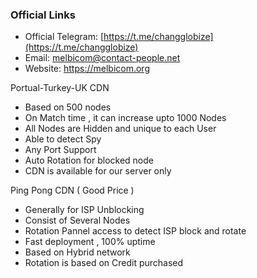 ### Official Links

- Official Telegram: [https://t.me/changglobize](https://t.me/changglobize)
- Email: melbicom@contact-people.net
- Website: https://melbicom.org


 Portual-Turkey-UK CDN
- Based on 500 nodes 
- On Match time , it can increase upto 1000 Nodes 
- All Nodes are Hidden and unique to each User
- Able to detect Spy 
- Any Port Support
- Auto Rotation for blocked node 
- CDN is available for our server only


Ping Pong CDN ( Good Price )
- Generally for ISP Unblocking 
- Consist of Several Nodes
- Rotation Pannel access to detect ISP block and rotate 
- Fast deployment , 100% uptime
- Based on Hybrid network 
- Rotation is based on Credit purchased
